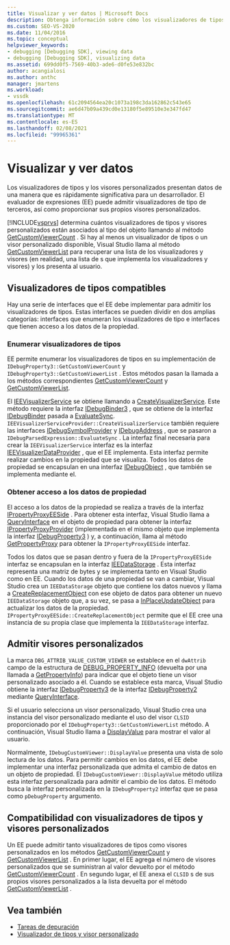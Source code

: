 ```yaml
---
title: Visualizar y ver datos | Microsoft Docs
description: Obtenga información sobre cómo los visualizadores de tipos y los visores personalizados presentan datos a un desarrollador. El evaluador de expresiones admite visualizadores de tipo de terceros.
ms.custom: SEO-VS-2020
ms.date: 11/04/2016
ms.topic: conceptual
helpviewer_keywords:
- debugging [Debugging SDK], viewing data
- debugging [Debugging SDK], visualizing data
ms.assetid: 699dd0f5-7569-40b3-ade6-d0fe53e832bc
author: acangialosi
ms.author: anthc
manager: jmartens
ms.workload:
- vssdk
ms.openlocfilehash: 61c2094564ea20c1073a198c3da162862c543e65
ms.sourcegitcommit: ae6d47b09a439cd0e13180f5e89510e3e347fd47
ms.translationtype: MT
ms.contentlocale: es-ES
ms.lasthandoff: 02/08/2021
ms.locfileid: "99965361"
---
```

# <a name="visualizing-and-viewing-data"></a>Visualizar y ver datos
Los visualizadores de tipos y los visores personalizados presentan datos de una manera que es rápidamente significativa para un desarrollador. El evaluador de expresiones (EE) puede admitir visualizadores de tipo de terceros, así como proporcionar sus propios visores personalizados.

 [!INCLUDE[vsprvs](../../code-quality/includes/vsprvs_md.md)] determina cuántos visualizadores de tipos y visores personalizados están asociados al tipo del objeto llamando al método [GetCustomViewerCount](../../extensibility/debugger/reference/idebugproperty3-getcustomviewercount.md) . Si hay al menos un visualizador de tipos o un visor personalizado disponible, Visual Studio llama al método [GetCustomViewerList](../../extensibility/debugger/reference/idebugproperty3-getcustomviewerlist.md) para recuperar una lista de los visualizadores y visores (en realidad, una lista de s que implementa los visualizadores y visores) y los presenta al usuario.

## <a name="supporting-type-visualizers"></a>Visualizadores de tipos compatibles
 Hay una serie de interfaces que el EE debe implementar para admitir los visualizadores de tipos. Estas interfaces se pueden dividir en dos amplias categorías: interfaces que enumeran los visualizadores de tipo e interfaces que tienen acceso a los datos de la propiedad.

### <a name="listing-type-visualizers"></a>Enumerar visualizadores de tipos
 EE permite enumerar los visualizadores de tipos en su implementación de `IDebugProperty3::GetCustomViewerCount` y `IDebugProperty3::GetCustomViewerList` . Estos métodos pasan la llamada a los métodos correspondientes [GetCustomViewerCount](../../extensibility/debugger/reference/ieevisualizerservice-getcustomviewercount.md) y [GetCustomViewerList](../../extensibility/debugger/reference/ieevisualizerservice-getcustomviewerlist.md).

 El [IEEVisualizerService](../../extensibility/debugger/reference/ieevisualizerservice.md) se obtiene llamando a [CreateVisualizerService](../../extensibility/debugger/reference/ieevisualizerserviceprovider-createvisualizerservice.md). Este método requiere la interfaz [IDebugBinder3](../../extensibility/debugger/reference/idebugbinder3.md) , que se obtiene de la interfaz [IDebugBinder](../../extensibility/debugger/reference/idebugbinder.md) pasada a [EvaluateSync](../../extensibility/debugger/reference/idebugparsedexpression-evaluatesync.md). `IEEVisualizerServiceProvider::CreateVisualizerService` también requiere las interfaces [IDebugSymbolProvider](../../extensibility/debugger/reference/idebugsymbolprovider.md) y [IDebugAddress](../../extensibility/debugger/reference/idebugaddress.md) , que se pasaron a `IDebugParsedExpression::EvaluateSync` . La interfaz final necesaria para crear la `IEEVisualizerService` interfaz es la interfaz [IEEVisualizerDataProvider](../../extensibility/debugger/reference/ieevisualizerdataprovider.md) , que el EE implementa. Esta interfaz permite realizar cambios en la propiedad que se visualiza. Todos los datos de propiedad se encapsulan en una interfaz [IDebugObject](../../extensibility/debugger/reference/idebugobject.md) , que también se implementa mediante el.

### <a name="accessing-property-data"></a>Obtener acceso a los datos de propiedad
 El acceso a los datos de la propiedad se realiza a través de la interfaz [IPropertyProxyEESide](../../extensibility/debugger/reference/ipropertyproxyeeside.md) . Para obtener esta interfaz, Visual Studio llama a [QueryInterface](/cpp/atl/queryinterface) en el objeto de propiedad para obtener la interfaz [IPropertyProxyProvider](../../extensibility/debugger/reference/ipropertyproxyprovider.md) (implementada en el mismo objeto que implementa la interfaz [IDebugProperty3](../../extensibility/debugger/reference/idebugproperty3.md) ) y, a continuación, llama al método [GetPropertyProxy](../../extensibility/debugger/reference/ipropertyproxyprovider-getpropertyproxy.md) para obtener la `IPropertyProxyEESide` interfaz.

 Todos los datos que se pasan dentro y fuera de la `IPropertyProxyEESide` interfaz se encapsulan en la interfaz [IEEDataStorage](../../extensibility/debugger/reference/ieedatastorage.md) . Esta interfaz representa una matriz de bytes y se implementa tanto en Visual Studio como en EE. Cuando los datos de una propiedad se van a cambiar, Visual Studio crea un `IEEDataStorage` objeto que contiene los datos nuevos y llama a [CreateReplacementObject](../../extensibility/debugger/reference/ipropertyproxyeeside-createreplacementobject.md) con ese objeto de datos para obtener un nuevo `IEEDataStorage` objeto que, a su vez, se pasa a [InPlaceUpdateObject](../../extensibility/debugger/reference/ipropertyproxyeeside-inplaceupdateobject.md) para actualizar los datos de la propiedad. `IPropertyProxyEESide::CreateReplacementObject` permite que el EE cree una instancia de su propia clase que implementa la `IEEDataStorage` interfaz.

## <a name="supporting-custom-viewers"></a>Admitir visores personalizados
 La marca `DBG_ATTRIB_VALUE_CUSTOM_VIEWER` se establece en el `dwAttrib` campo de la estructura de [DEBUG_PROPERTY_INFO](../../extensibility/debugger/reference/debug-property-info.md) (devuelta por una llamada a [GetPropertyInfo](../../extensibility/debugger/reference/idebugproperty2-getpropertyinfo.md)) para indicar que el objeto tiene un visor personalizado asociado a él. Cuando se establece esta marca, Visual Studio obtiene la interfaz [IDebugProperty3](../../extensibility/debugger/reference/idebugproperty3.md) de la interfaz [IDebugProperty2](../../extensibility/debugger/reference/idebugproperty2.md) mediante [QueryInterface](/cpp/atl/queryinterface).

 Si el usuario selecciona un visor personalizado, Visual Studio crea una instancia del visor personalizado mediante el uso del visor `CLSID` proporcionado por el `IDebugProperty3::GetCustomViewerList` método. A continuación, Visual Studio llama a [DisplayValue](../../extensibility/debugger/reference/idebugcustomviewer-displayvalue.md) para mostrar el valor al usuario.

 Normalmente, `IDebugCustomViewer::DisplayValue` presenta una vista de solo lectura de los datos. Para permitir cambios en los datos, el EE debe implementar una interfaz personalizada que admita el cambio de datos en un objeto de propiedad. El `IDebugCustomViewer::DisplayValue` método utiliza esta interfaz personalizada para admitir el cambio de los datos. El método busca la interfaz personalizada en la `IDebugProperty2` interfaz que se pasa como `pDebugProperty` argumento.

## <a name="supporting-both-type-visualizers-and-custom-viewers"></a>Compatibilidad con visualizadores de tipos y visores personalizados
 Un EE puede admitir tanto visualizadores de tipos como visores personalizados en los métodos [GetCustomViewerCount](../../extensibility/debugger/reference/idebugproperty3-getcustomviewercount.md) y [GetCustomViewerList](../../extensibility/debugger/reference/idebugproperty3-getcustomviewerlist.md) . En primer lugar, el EE agrega el número de visores personalizados que se suministran al valor devuelto por el método [GetCustomViewerCount](../../extensibility/debugger/reference/ieevisualizerservice-getcustomviewercount.md) . En segundo lugar, el EE anexa el `CLSID` s de sus propios visores personalizados a la lista devuelta por el método [GetCustomViewerList](../../extensibility/debugger/reference/ieevisualizerservice-getcustomviewerlist.md) .

## <a name="see-also"></a>Vea también
- [Tareas de depuración](../../extensibility/debugger/debugging-tasks.md)
- [Visualizador de tipos y visor personalizado](../../extensibility/debugger/type-visualizer-and-custom-viewer.md)
